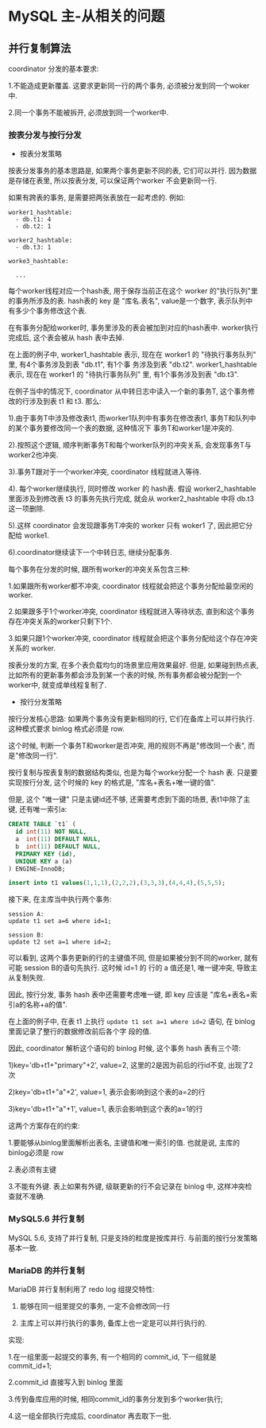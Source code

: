 # MySQL 主-从相关的问题

## 并行复制算法

coordinator 分发的基本要求:

1.不能造成更新覆盖. 这要求更新同一行的两个事务, 必须被分发到同一个woker中.

2.同一个事务不能被拆开, 必须放到同一个worker中.

### 按表分发与按行分发

- 按表分发策略

按表分发事务的基本思路是, 如果两个事务更新不同的表, 它们可以并行. 因为数据是存储在表里, 所以按表分发, 可以保证两个worker
不会更新同一行.

如果有跨表的事务, 是需要把两张表放在一起考虑的. 例如:

```
worker1_hashtable:
  - db.t1: 4
  - db.t2: 1

worker2_hashtable:
  - db.t3: 1

worke3_hashtable:
  
  ...  
```

每个worker线程对应一个hash表, 用于保存当前正在这个 worker 的"执行队列"里的事务所涉及的表. hash表的 key 是 "库名.表名",
value是一个数字, 表示队列中有多少个事务修改这个表.

在有事务分配给worker时, 事务里涉及的表会被加到对应的hash表中. worker执行完成后, 这个表会被从 hash 表中去掉.

在上面的例子中, worker1_hashtable 表示, 现在在 worker1 的 "待执行事务队列" 里, 有4个事务涉及到表 "db.t1", 有1个事
务涉及到表 "db.t2". worker1_hashtable 表示, 现在在 worker1 的 "待执行事务队列" 里, 有1个事务涉及到表 "db.t3".

在例子当中的情况下, coordinator 从中转日志中读入一个新的事务T, 这个事务修改的行涉及到表 t1 和 t3. 那么:

1).由于事务T中涉及修改表t1, 而worker1队列中有事务在修改表t1, 事务T和队列中的某个事务要修改同一个表的数据, 这种情况下
事务T和worker1是冲突的.

2).按照这个逻辑, 顺序判断事务T和每个worker队列的冲突关系, 会发现事务T与worker2也冲突.

3).事务T跟对于一个worker冲突, coordinator 线程就进入等待.

4). 每个worker继续执行, 同时修改 worker 的 hash表. 假设 worker2_hashtable 里面涉及到修改表 t3 的事务先执行完成,
就会从 worker2_hashtable 中将 db.t3 这一项删除.

5).这样 coordinator 会发现跟事务T冲突的 worker 只有 woker1 了, 因此把它分配给 worke1.

6).coordinator继续读下一个中转日志, 继续分配事务.

每个事务在分发的时候, 跟所有worker的冲突关系包含三种:

1.如果跟所有worker都不冲突, coordinator 线程就会把这个事务分配给最空闲的 worker.

2.如果跟多于1个worker冲突, coordinator 线程就进入等待状态, 直到和这个事务存在冲突关系的worker只剩下1个.

3.如果只跟1个worker冲突, coordinator 线程就会把这个事务分配给这个存在冲突关系的 worker.

按表分发的方案, 在多个表负载均匀的场景里应用效果最好. 但是, 如果碰到热点表, 比如所有的更新事务都会涉及到某一个表的时候,
所有事务都会被分配到一个worker中, 就变成单线程复制了.


- 按行分发策略

按行分发核心思路: 如果两个事务没有更新相同的行, 它们在备库上可以并行执行. 这种模式要求 binlog 格式必须是 row.

这个时候, 判断一个事务T和worker是否冲突, 用的规则不再是"修改同一个表", 而是"修改同一行".

按行复制与按表复制的数据结构类似, 也是为每个worke分配一个 hash 表. 只是要实现按行分发, 这个时候的 key 的格式是, "库名+表名+唯一键的值".

但是, 这个 "唯一键" 只是主键id还不够, 还需要考虑到下面的场景, 表t1中除了主键, 还有唯一索引a:

```sql
CREATE TABLE `t1` (
  id int(11) NOT NULL,
  a  int(11) DEFAULT NULL,
  b  int(11) DEFAULT NULL,
  PRIMARY KEY (id),
  UNIQUE KEY a (a)
) ENGINE=InnoDB;

insert into t1 values(1,1,1),(2,2,2),(3,3,3),(4,4,4),(5,5,5);
```

接下来, 在主库当中执行两个事务:

```
session A:
update t1 set a=6 where id=1;

session B:
update t2 set a=1 where id=2;
```

可以看到, 这两个事务更新的行的主键值不同, 但是如果被分到不同的worker, 就有可能 session B的语句先执行. 这时候 id=1 的
行的 a 值还是1, 唯一键冲突, 导致主从复制失败.

因此, 按行分发, 事务 hash 表中还需要考虑唯一键, 即 key 应该是 "库名+表名+索引a的名称+a的值".

在上面的例子中, 在表 t1 上执行 `update t1 set a=1 where id=2` 语句, 在 binlog 里面记录了整行的数据修改前后各个字
段的值.

因此, coordinator 解析这个语句的 binlog 时候, 这个事务 hash 表有三个项:

1)key='db+t1+"primary"+2', value=2, 这里的2是因为前后的行id不变, 出现了2次

2)key='db+t1+"a"+2', value=1, 表示会影响到这个表的a=2的行

3)key='db+t1+"a"+1', value=1, 表示会影响到这个表的a=1的行


这两个方案存在的约束:

1.要能够从binlog里面解析出表名, 主键值和唯一索引的值. 也就是说, 主库的binlog必须是 row

2.表必须有主键

3.不能有外键. 表上如果有外键, 级联更新的行不会记录在 binlog 中, 这样冲突检查就不准确.

### MySQL5.6 并行复制

MySQL 5.6, 支持了并行复制, 只是支持的粒度是按库并行. 与前面的按行分发策略基本一致.

### MariaDB 的并行复制

MariaDB 并行复制利用了 redo log 组提交特性:

1) 能够在同一组里提交的事务, 一定不会修改同一行

2) 主库上可以并行执行的事务, 备库上也一定是可以并行执行的.

实现:

1.在一组里面一起提交的事务, 有一个相同的 commit_id, 下一组就是 commit_id+1;

2.commit_id 直接写入到 binlog 里面

3.传到备库应用的时候, 相同commit_id的事务分发到多个worker执行;

4.这一组全部执行完成后, coordinator 再去取下一批.
